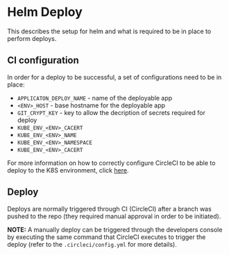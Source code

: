 # Helm Deploy

This describes the setup for helm and what is required to be in place to perform deploys.

## CI configuration

In order for a deploy to be successful, a set of configurations need to be in place:

* `APPLICATON_DEPLOY_NAME` - name of the deployable app
* `<ENV>_HOST` - base hostname for the deployable app
* `GIT_CRYPT_KEY` - key to allow the decription of secrets required for deploy
* `KUBE_ENV_<ENV>_CACERT`
* `KUBE_ENV_<ENV>_NAME`
* `KUBE_ENV_<ENV>_NAMESPACE`
* `KUBE_ENV_<ENV>_CACERT`

For more information on how to correctly configure CircleCI to be able to deploy to the K8S environment, click [here](https://ministryofjustice.github.io/cloud-platform-user-docs/02-deploying-an-app/004-use-circleci-to-upgrade-app/#add-variables-to-circleci).

## Deploy

Deploys are normally triggered through CI (CircleCI) after a branch was pushed to the repo (they required manual approval in order to be initiated).

**NOTE:** A manually deploy can be triggered through the developers console by executing the same command that CircleCI executes to trigger the deploy (refer to the `.circleci/config.yml` for more details).
